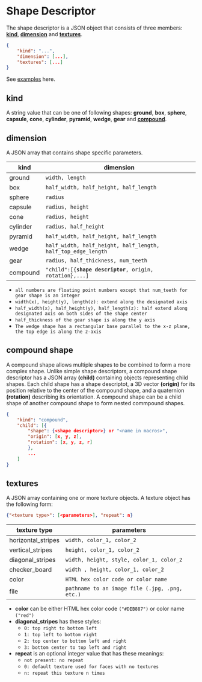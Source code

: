 # Shape Descriptor

The shape descriptor is a JSON object that consists of three members: **[kind](#kind)**, **[dimension](#dimension)** and **[textures](#textures)**. 

```json
{
    "kind": "...",
    "dimension": [...],
    "textures": [...]
}
```

See [examples](examples.json) here.

## **kind**

A string value that can be one of following shapes: **ground**, **box**, **sphere**, **capsule**, **cone**, **cylinder**, **pyramid**, **wedge**, **gear** and [**compound**](#compound-shape).

## **dimension** 
A JSON array that contains shape specific parameters.

|kind|dimension|
|----|---------|
|ground| `width, length`|
|box|`half_width, half_height, half_length`|
|sphere|`radius`|
|capsule|`radius, height`|
|cone|`radius, height`|
|cylinder|`radius, half_height`|
|pyramid|`half_width, half_height, half_length`|
|wedge|`half_width, half_height, half_length, half_top_edge_length`|
|gear|`radius, half_thickness, num_teeth`|
|compound|`"child":[{`**`shape descriptor`**`, origin, rotation},...]`|

* `all numbers are floating point numbers except that num_teeth for gear shape is an integer`
* `width(x), height(y), length(z): extend along the designated axis`
* `half_width(x), half_height(y), half_length(z): half extend along designated axis on both sides of the shape center`
* `half_thickness of the gear shape is along the y axis`
* `The wedge shape has a rectangular base parallel to the x-z plane, the top edge is along the z-axis`

## **compound shape**

A compound shape allows multiple shapes to be combined to form a more complex shape. Unlike simple shape descriptors, a compound shape descriptor has a JSON array **(child)** containing objects representing child shapes. Each child shape has a shape descriptot, a 3D vector **(origin)** for its position relative to the center of the compound shape, and a quaternion **(rotation)** describing its orientation. A compound shape can be a child shape of another compound shape to form nested commpound shapes.

```json
{
    "kind": "compound",
    "child": [{
        "shape": {<shape descriptor>} or "<name in macros>",
        "origin": [x, y, z],
        "rotation": [x, y, z, r] 
        },
        ...
    ]
}
```

## **textures**

A JSON array containing one or more texture objects. A texture object has the following form:

```json
{"<texture type>": [<parameters>], "repeat": n}
```

|texture type|parameters|
|------------|----------|
|horizontal_stripes|`width, color_1, color_2`|
|vertical_stripes|`height, color_1, color_2`|
|diagonal_stripes|`width, height, style, color_1, color_2`|
|checker_board|`width , height, color_1, color_2`|
|color|`HTML hex color code or color name`|
|file|`pathname to an image file (.jpg, .png, etc.)`|

* **color** can be either HTML hex color code `("#DEB887")` or color name `("red")`
* **diagonal_stripes** has these styles:
    * `0: top right to bottom left`
    * `1: top left to bottom right`
    * `2: top center to bottom left and right`
    * `3: bottom center to top left and right`
* **repeat** is an optional integer value that has these meanings:
    * `not present: no repeat`
    * `0: default texture used for faces with no textures`
    * `n: repeat this texture n times`
